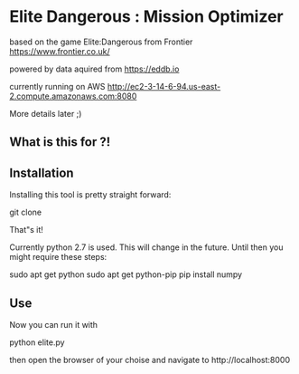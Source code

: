 # Elite Dangerous : Mission Optimizer

based on the game Elite:Dangerous from Frontier https://www.frontier.co.uk/

powered by data aquired from  https://eddb.io

currently running on AWS  http://ec2-3-14-6-94.us-east-2.compute.amazonaws.com:8080  

More details later ;)

## What is this for ?!

## Installation

Installing this tool is pretty straight forward:

git clone 

That"s it! 

Currently python 2.7 is used. This will change in the future. Until then you might require these steps:

sudo apt get python
sudo apt get python-pip
pip install numpy

## Use

Now you can run it with 

python elite.py

then open the browser of your choise and navigate to http://localhost:8000